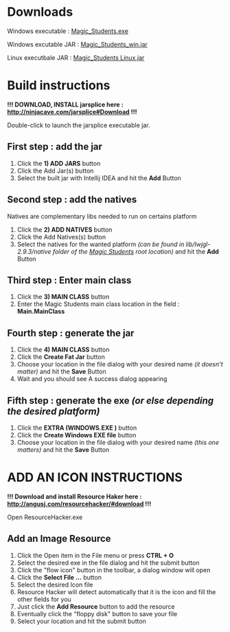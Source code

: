 # Downloads

Windows executable : [Magic_Students.exe](Magic_Students.exe)

Windows excutable JAR : [Magic_Students_win.jar](windows/Magic_Students_win.jar)

Linux executbale JAR : [Magic_Students Linux.jar](linux/Magic_Students_Linux.jar)
# Build instructions

**!!! DOWNLOAD, INSTALL jarsplice here : http://ninjacave.com/jarsplice#Download !!!**

Double-click to launch the jarsplice executable jar.

## First step : add the jar

1. Click the **1) ADD JARS** button
1. Click the Add Jar(s) button
1. Select the built jar with Intellij IDEA and hit the **Add** Button

## Second step : add the natives

Natives are complementary libs needed to run on certains platform

1. Click the **2) ADD NATIVES** button
1. Click the Add Natives(s) button
1. Select the natives for the wanted platform *(can be found in lib/lwjgl-2.9.3/native folder of the [Magic Students](https://github.com/TheRolfFR/Magic_Students) root location)* and hit the **Add** Button

## Third step : Enter main class

1. Click the **3) MAIN CLASS** button
1. Enter the Magic Students main class location in the field : **Main.MainClass**

## Fourth step : generate the jar

1. Click the **4) MAIN CLASS** button
1. Click the **Create Fat Jar** button
1. Choose your location in the file dialog with your desired name *(it doesn't matter)* and hit the **Save** Button
1. Wait and you should see A success dialog appearing

## Fifth step : generate the exe *(or else depending the desired platform)*

1. Click the **EXTRA (WINDOWS.EXE )** button
1. Click the **Create Windows EXE file** button
1. Choose your location in the file dialog with your desired name *(this one matters)* and hit the **Save** Button

# ADD AN ICON INSTRUCTIONS

**!!! Download and install Resource Haker here : http://angusj.com/resourcehacker/#download !!!**

Open ResourceHacker.exe

## Add an Image Resource
1. Click the Open item in the File menu or press **CTRL + O**
1. Select the desired exe in the file dialog and hit the submit button
3. Click the "flow icon" button in the toolbar, a dialog window will open
4. Click the **Select File ...** button
5. Select the desired Icon file
6. Resource Hacker will detect automatically that it is the icon and fill the other fields for you
7. Just click the **Add Resource** button to add the resource
8. Eventually click the "floppy disk" button to save your file
9. Select your location and hit the submit button
